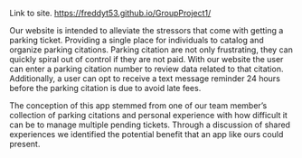Link to site.
https://freddyt53.github.io/GroupProject1/

Our website is intended to alleviate the stressors that come with getting a parking ticket.  Providing a single place for individuals to catalog and organize parking citations.  Parking citation are not only frustrating, they can quickly spiral out of control if they are not paid.  With our website the user can enter a parking citation number to review data related to that citation.  Additionally, a user can opt to receive a text message reminder 24 hours before the parking citation is due to avoid late fees.  

The conception of this app stemmed from one of our team member’s collection of parking citations and personal experience with how difficult it can be to manage multiple pending tickets.  Through a discussion of shared experiences we identified the potential benefit that an app like ours could present.  

